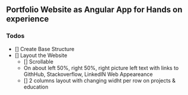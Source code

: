 ## Portfolio Website as Angular App for Hands on experience

### Todos
- [] Create Base Structure
- [] Layout the Website 
    - [] Scrollable 
    - On about left 50%, right 50%, right picture left text with links to GithHub, Stackoverflow, LinkedIN Web Appeareance
    - [] 2 columns layout with changing widht per row on projects & education


